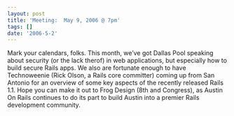 ```yaml
---
layout: post
title: 'Meeting:  May 9, 2006 @ 7pm'
tags: []
date: '2006-5-2'
---
```

Mark your calendars, folks. This month, we’ve got Dallas Pool speaking about security (or the lack therof) in web applications, but especially how to build secure Rails apps. We also are fortunate enough to have Technoweenie (Rick Olson, a Rails core committer) coming up from San Antonio for an overview of some key aspects of the recently released Rails 1.1. Hope you can make it out to Frog Design (8th and Congress), as Austin On Rails continues to do its part to build Austin into a premier Rails development community.

